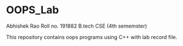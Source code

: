 # OOPS_Lab
Abhishek Rao Roll no. 191882 B.tech CSE (4th sememster)

This repository contains oops programs using C++ with lab record file.
